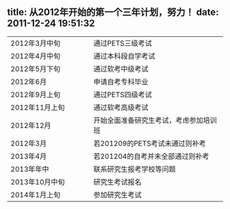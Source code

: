 title: 从2012年开始的第一个三年计划，努力！
date: 2011-12-24 19:51:32
---

<table border="0" frame="VOID" rules="NONE" cellspacing="0"><colgroup> <col width="195" /> <col width="324" /></colgroup>
<tbody>
<tr>
<td align="LEFT" width="195" height="24">2012年3月中旬</td>
<td align="LEFT" width="324">通过PETS三级考试</td>
</tr>
<tr>
<td align="LEFT" height="24">2012年4月中旬</td>
<td align="LEFT">通过本科段自学考试</td>
</tr>
<tr>
<td align="LEFT" height="24">2012年5月下旬</td>
<td align="LEFT">通过软考中级考试</td>
</tr>
<tr>
<td align="LEFT" height="24">2012年6月</td>
<td align="LEFT">申请自考专科毕业</td>
</tr>
<tr>
<td align="LEFT" height="24">2012年9月上旬</td>
<td align="LEFT">通过PETS四级考试</td>
</tr>
<tr>
<td align="LEFT" height="24">2012年11月上旬</td>
<td align="LEFT">通过软考高级考试</td>
</tr>
<tr>
<td align="LEFT" height="24">2012年12月</td>
<td align="LEFT">开始全面准备研究生考试，考虑参加培训班</td>
</tr>
<tr>
<td align="LEFT" height="24">2012年3月</td>
<td align="LEFT">若201209的PETS考试未通过则补考</td>
</tr>
<tr>
<td align="LEFT" height="24">2013年4月</td>
<td align="LEFT">若201204的自考并未全部通过则补考</td>
</tr>
<tr>
<td align="LEFT" height="24">2013年年中</td>
<td align="LEFT">联系研究生报考学校等问题</td>
</tr>
<tr>
<td align="LEFT" height="24">2013年10月中旬</td>
<td align="LEFT">研究生考试报名</td>
</tr>
<tr>
<td align="LEFT" height="24">2014年1月上旬</td>
<td align="LEFT">参加研究生考试</td>
</tr>
</tbody>
</table>